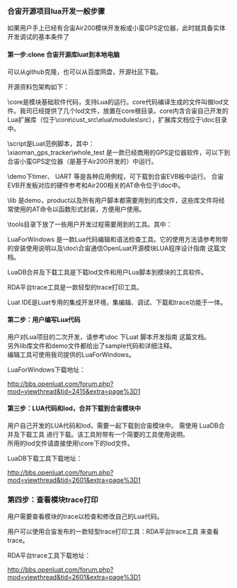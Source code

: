 ### 合宙开源项目lua开发一般步骤
如果用户手上已经有合宙Air200模块开发板或小蛮GPS定位器，此时就具备实体开发调试的基本条件了

#### 第一步:clone 合宙开源库luat到本地电脑
可以从github克隆，也可以从百度网盘，开源社区下载。  

开源资料包架构如下：  

\core是模块基础软件代码，支持Lua的运行。core代码编译生成的文件叫做lod文件。我司已经提供了几个lod文件，放置在core根目录。core内含合宙自己开发的Lua扩展库（位于\core\cust_src\elua\modules\src），扩展库文档位于\doc目录中。

\script是Luat范例脚本，其中：  
\xiaoman_gps_tracker\whole_test 是一款已经商用的GPS定位器软件，可以下到合宙小蛮GPS定位器（是基于Air200开发的）中运行。

\demo下timer、 UART 等是各种应用例程，可下载到合宙EVB板中运行。  合宙EVB开发板对应的硬件参考和Air200相关的AT命令位于\doc中。 

\lib 是demo，product以及所有用户脚本都需要用到的库文件，这些库文件将经常使用的AT命令以函数形式封装，方便用户使用。

\tools目录下放了一些用户开发过程需要用到的工具。其中：  

LuaForWindows 是一款Lua代码编辑和语法检查工具。它的使用方法请参考附带的安装使用说明以及\doc\合宙通信OpenLuat开源模块LUA程序设计指南 这篇文档。  

LuaDB合并及下载工具是下载lod文件和用户Lua脚本到模块的工具软件。
 
RDA平台trace工具是一款轻型的trace打印工具。

Luat IDE是Luat专用的集成开发环境，集编辑、调试、下载和trace功能于一体。

#### 第二步：用户编写Lua代码

用户对Lua项目的二次开发，请参考\doc 下Luat 脚本开发指南 这篇文档。  
另外lib库文件和demo文件都给出了sample代码和详细注释。  
编辑工具可使用我司提供的LuaForWindows。

LuaForWindows下载地址：

http://bbs.openluat.com/forum.php?mod=viewthread&tid=2415&extra=page%3D1

#### 第三步：LUA代码和lod，合并下载到合宙模块中
用户自己开发的LUA代码和lod，需要一起下载到合宙模块中。
需使用 LuaDB合并及下载工具 进行下载。该工具附带有一个简要的工具使用说明。  
所用的lod文件请直接使用\core下的lod文件。  

LuaDB下载工具下载地址：

http://bbs.openluat.com/forum.php?mod=viewthread&tid=2601&extra=page%3D1

### 第四步：查看模块trace打印
用户需要查看模块的trace以检查和修改自己的Lua代码。

用户可以使用合宙发布的一款轻型trace打印工具：RDA平台trace工具 来查看trace。 
 
RDA平台trace工具下载地址：

http://bbs.openluat.com/forum.php?mod=viewthread&tid=2601&extra=page%3D1